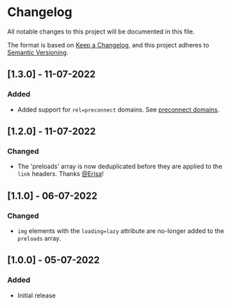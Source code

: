 # Changelog
All notable changes to this project will be documented in this file.

The format is based on [Keep a Changelog](https://keepachangelog.com/en/1.0.0/),
and this project adheres to [Semantic Versioning](https://semver.org/spec/v2.0.0.html).

## [1.3.0] - 11-07-2022
### Added
- Added support for `rel=preconnect` domains. See [preconnect domains](README.md#preconnect-domains).

## [1.2.0] - 11-07-2022
### Changed
- The 'preloads' array is now deduplicated before they are applied to the `link` headers. Thanks [@Erisa](https://github.com/Erisa)!

## [1.1.0] - 06-07-2022
### Changed
- `img` elements with the `loading=lazy` attribute are no-longer added to the `preloads` array.

## [1.0.0] - 05-07-2022
### Added
- Initial release
